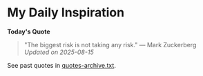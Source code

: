 # My Daily Inspiration

**Today's Quote**  
> "The biggest risk is not taking any risk." — Mark Zuckerberg  
*Updated on 2025-08-15*

See past quotes in [quotes-archive.txt](quotes-archive.txt).